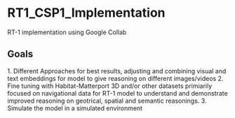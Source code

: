 # RT1_CSP1_Implementation
RT-1 implementation using Google Collab 

<h2>Goals</h2>
1. Different Approaches for best results, adjusting and combining visual and text embeddings for model to give reasoning on different images/videos
2. Fine tuning with Habitat-Matterport 3D and/or other datasets primiarily focused on navigational data for RT-1 model to understand and demonstrate improved reasoning on geotrical, spatial and semantic reasonings.
3. Simulate the model in a simulated environment

